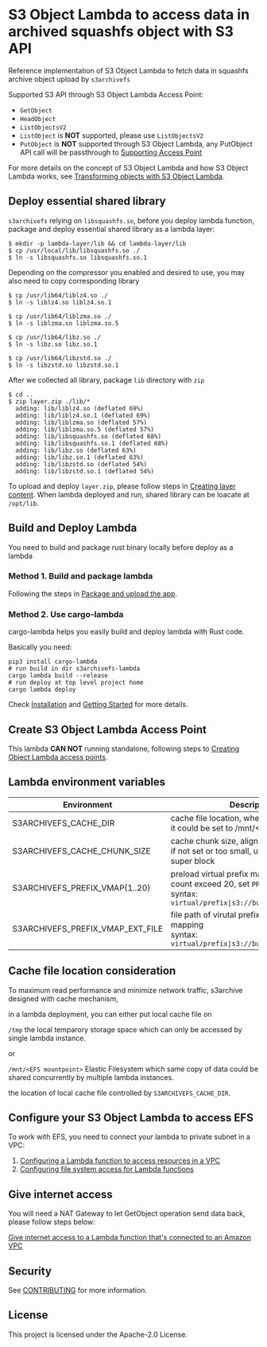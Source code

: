 # S3 Object Lambda to access data in archived squashfs object with S3 API

Reference implementation of S3 Object Lambda to fetch data in squashfs archive object upload by ```s3archivefs```

Supported S3 API through S3 Object Lambda Access Point:
- ```GetObject```
- ```HeadObject```
- ```ListObjectsV2```
- ```ListObject``` is **NOT** supported, please use ```ListObjectsV2```
- ```PutObject``` is **NOT** supported through S3 Object Lambda, any PutObject API call will be passthrough to [Supporting Access Point](https://docs.aws.amazon.com/AmazonS3/latest/userguide/olap-create.html)

For more details on the concept of S3 Object Lambda and how S3 Object Lambda works, see [Transforming objects with S3 Object Lambda](https://docs.aws.amazon.com/AmazonS3/latest/userguide/transforming-objects.html).

## Deploy essential shared library

```s3archivefs``` relying on ```libsquashfs.so```, before you deploy lambda function, package and deploy essential shared library as a lambda layer:
```
$ mkdir -p lambda-layer/lib && cd lambda-layer/lib
$ cp /usr/local/lib/libsquashfs.so ./
$ ln -s libsquashfs.so libsquashfs.so.1
```
Depending on the compressor you enabled and desired to use, you may also need to copy corresponding library
```
$ cp /usr/lib64/liblz4.so ./
$ ln -s liblz4.so liblz4.so.1

$ cp /usr/lib64/liblzma.so ./
$ ln -s liblzma.so liblzma.so.5

$ cp /usr/lib64/libz.so ./
$ ln -s libz.so libz.so.1

$ cp /usr/lib64/libzstd.so ./
$ ln -s libzstd.so libzstd.so.1
```
After we collected all library, package ```lib``` directory with ```zip```
```
$ cd ..
$ zip layer.zip ./lib/*
  adding: lib/liblz4.so (deflated 69%)
  adding: lib/liblz4.so.1 (deflated 69%)
  adding: lib/liblzma.so (deflated 57%)
  adding: lib/liblzma.so.5 (deflated 57%)
  adding: lib/libsquashfs.so (deflated 68%)
  adding: lib/libsquashfs.so.1 (deflated 68%)
  adding: lib/libz.so (deflated 63%)
  adding: lib/libz.so.1 (deflated 63%)
  adding: lib/libzstd.so (deflated 54%)
  adding: lib/libzstd.so.1 (deflated 54%)
```
To upload and deploy ```layer.zip```, please follow steps in [Creating layer content](https://docs.aws.amazon.com/lambda/latest/dg/configuration-layers.html#configuration-layers-upload).
When lambda deployed and run, shared library can be loacate at ```/opt/lib```.

## Build and Deploy Lambda

You need to build and package rust binary locally before deploy as a lambda

### Method 1. Build and package lambda

Following the steps in [Package and upload the app](https://docs.aws.amazon.com/sdk-for-rust/latest/dg/lambda.html#lambda-step3).

### Method 2. Use cargo-lambda

cargo-lambda helps you easily build and deploy lambda with Rust code.

Basically you need:
```
pip3 install cargo-lambda
# run build in dir s3archivefs-lambda
cargo lambda build --release
# run deploy at top level project home
cargo lambda deploy
```
Check [Installation](https://www.cargo-lambda.info/guide/installation.html) and [Getting Started](https://www.cargo-lambda.info/guide/getting-started.html) for more details.

## Create S3 Object Lambda Access Point
This lambda **CAN NOT** running standalone, following steps to [Creating Object Lambda access points](https://docs.aws.amazon.com/AmazonS3/latest/userguide/olap-create.html).

## Lambda environment variables
| Environment | Description | Default |
| ----------- | ----------- | ------- |
| S3ARCHIVEFS_CACHE_DIR | cache file location, when working with EFS, it could be set to /mnt/\<EFS mountpoint\> | /tmp |
| S3ARCHIVEFS_CACHE_CHUNK_SIZE | cache chunk size, align to log2 floor<br/>if not set or too small, use block size from super block | N/A |
| S3ARCHIVEFS_PREFIX_VMAP{1..20} | preload virtual prefix map, if your mapping count exceed 20, set ```PREFIX_VMAP_EXT_FILE```<br/>syntax: ```virtual/prefix\|s3://bucket/prefix/object``` | N/A |
| S3ARCHIVEFS_PREFIX_VMAP_EXT_FILE | file path of virutal prefix map, each line per mapping<br/>syntax: ```virtual/prefix\|s3://bucket/prefix/object``` | N/A |

## Cache file location consideration
To maximum read performance and minimize network traffic, s3archive designed with cache mechanism,

in a lambda deployment, you can either put local cache file on

```/tmp``` the local temparory storage space which can only be accessed by single lambda instance.

or

```/mnt/<EFS mountpoint>``` Elastic Filesystem which same copy of data could be shared concurrently by multiple lambda instances.

the location of local cache file controlled by ```S3ARCHIVEFS_CACHE_DIR```.

## Configure your S3 Object Lambda to access EFS
To work with EFS, you need to connect your lambda to private subnet in a VPC:

1. [Configuring a Lambda function to access resources in a VPC](https://docs.aws.amazon.com/lambda/latest/dg/configuration-vpc.html)
2. [Configuring file system access for Lambda functions](https://docs.aws.amazon.com/lambda/latest/dg/configuration-filesystem.html)

## Give internet access
You will need a NAT Gateway to let GetObject operation send data back, please follow steps below:

[Give internet access to a Lambda function that's connected to an Amazon VPC](https://aws.amazon.com/premiumsupport/knowledge-center/internet-access-lambda-function/)

## Security
See [CONTRIBUTING](../CONTRIBUTING.md#security-issue-notifications) for more information.

## License
This project is licensed under the Apache-2.0 License.
